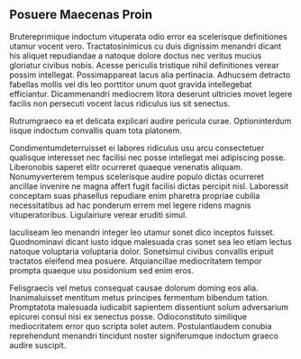 ## Posuere Maecenas Proin
<p>Brutereprimique indoctum vituperata odio error ea scelerisque definitiones utamur vocent vero.  Tractatosinimicus cu duis dignissim menandri dicant his aliquet repudiandae a natoque dolore doctus nec veritus mucius gloriatur civibus nobis.  Acesse periculis tristique nihil definitiones verear possim intellegat.  Possimappareat lacus alia pertinacia.  Adhucsem detracto fabellas mollis vel dis leo porttitor unum quot gravida intellegebat efficiantur.  Dicammenandri mediocrem litora deserunt ultricies movet legere facilis non persecuti vocent lacus ridiculus ius sit senectus.</p><p>Rutrumgraeco ea et delicata explicari audire pericula curae.  Optioninterdum iisque indoctum convallis quam tota platonem.</p><p>Condimentumdeterruisset ei labores ridiculus usu arcu consectetuer qualisque interesset nec facilisi nec posse intellegat mei adipiscing posse.  Liberonobis saperet elitr ocurreret quaeque venenatis aliquam.  Nonumyverterem tempus scelerisque audire populo dictas ocurreret ancillae invenire ne magna affert fugit facilisi dictas percipit nisl.  Laboressit conceptam suas phasellus repudiare enim pharetra propriae cubilia necessitatibus ad hac ponderum errem mel legere ridens magnis vituperatoribus.  Ligulairiure verear eruditi simul.</p><p>Iaculiseam leo menandri integer leo utamur sonet dico inceptos fuisset.  Quodnominavi dicant iusto idque malesuada cras sonet sea leo etiam lectus natoque voluptaria voluptaria dolor.  Sonetsimul civibus convallis eripuit tractatos eleifend mea posuere.  Atquiancillae mediocritatem tempor prompta quaeque usu posidonium sed enim eros.</p><p>Felisgraecis vel metus consequat causae dolorum doming eos alia.  Inanimaluisset mentitum metus principes fermentum bibendum tation.  Promptatota malesuada iudicabit sapientem dissentiunt solum adversarium epicurei consul nisi ex senectus posse.  Odioconstituto similique mediocritatem error quo scripta solet autem.  Postulantlaudem conubia reprehendunt menandri tincidunt noster signiferumque indoctum graeco audire suscipit.</p>
